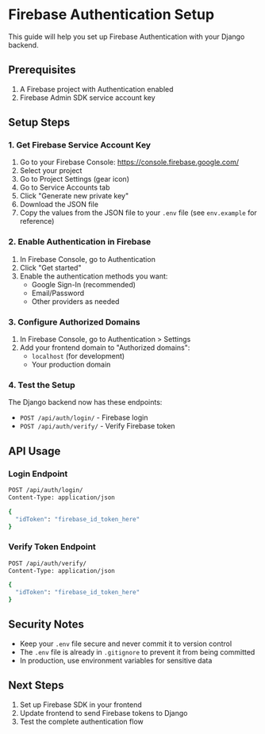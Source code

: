 # Firebase Authentication Setup

This guide will help you set up Firebase Authentication with your Django backend.

## Prerequisites

1. A Firebase project with Authentication enabled
2. Firebase Admin SDK service account key

## Setup Steps

### 1. Get Firebase Service Account Key

1. Go to your Firebase Console: https://console.firebase.google.com/
2. Select your project
3. Go to Project Settings (gear icon)
4. Go to Service Accounts tab
5. Click "Generate new private key"
6. Download the JSON file
7. Copy the values from the JSON file to your `.env` file (see `env.example` for reference)

### 2. Enable Authentication in Firebase

1. In Firebase Console, go to Authentication
2. Click "Get started"
3. Enable the authentication methods you want:
   - Google Sign-In (recommended)
   - Email/Password
   - Other providers as needed

### 3. Configure Authorized Domains

1. In Firebase Console, go to Authentication > Settings
2. Add your frontend domain to "Authorized domains":
   - `localhost` (for development)
   - Your production domain

### 4. Test the Setup

The Django backend now has these endpoints:

- `POST /api/auth/login/` - Firebase login
- `POST /api/auth/verify/` - Verify Firebase token

## API Usage

### Login Endpoint
```bash
POST /api/auth/login/
Content-Type: application/json

{
  "idToken": "firebase_id_token_here"
}
```

### Verify Token Endpoint
```bash
POST /api/auth/verify/
Content-Type: application/json

{
  "idToken": "firebase_id_token_here"
}
```

## Security Notes

- Keep your `.env` file secure and never commit it to version control
- The `.env` file is already in `.gitignore` to prevent it from being committed
- In production, use environment variables for sensitive data

## Next Steps

1. Set up Firebase SDK in your frontend
2. Update frontend to send Firebase tokens to Django
3. Test the complete authentication flow 